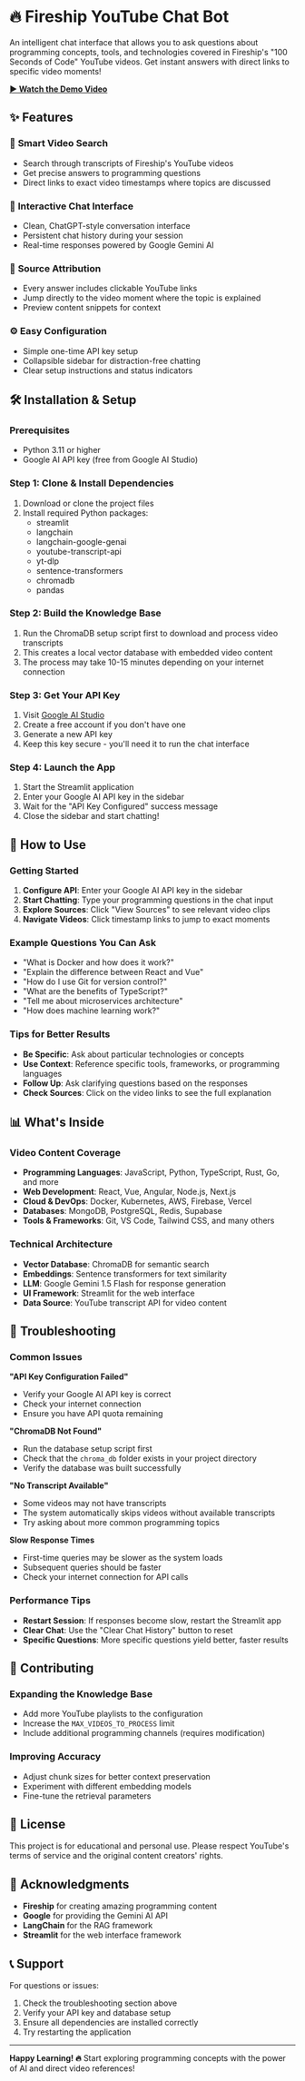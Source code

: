 # 🔥 Fireship YouTube Chat Bot

An intelligent chat interface that allows you to ask questions about programming concepts, tools, and technologies covered in Fireship's "100 Seconds of Code" YouTube videos. Get instant answers with direct links to specific video moments!

**[▶️ Watch the Demo Video](https://drive.google.com/file/d/1xBCHlhFBDhkAVS0ghIinAcqrs-iklCJN/view?usp=sharing)**

## ✨ Features

### 🎯 **Smart Video Search**
- Search through transcripts of Fireship's YouTube videos
- Get precise answers to programming questions
- Direct links to exact video timestamps where topics are discussed

### 💬 **Interactive Chat Interface**
- Clean, ChatGPT-style conversation interface
- Persistent chat history during your session
- Real-time responses powered by Google Gemini AI

### 🔗 **Source Attribution**
- Every answer includes clickable YouTube links
- Jump directly to the video moment where the topic is explained
- Preview content snippets for context

### ⚙️ **Easy Configuration**
- Simple one-time API key setup
- Collapsible sidebar for distraction-free chatting
- Clear setup instructions and status indicators

## 🛠️ Installation & Setup

### Prerequisites
- Python 3.11 or higher
- Google AI API key (free from Google AI Studio)

### Step 1: Clone & Install Dependencies
1. Download or clone the project files
2. Install required Python packages:
   - streamlit
   - langchain
   - langchain-google-genai
   - youtube-transcript-api
   - yt-dlp
   - sentence-transformers
   - chromadb
   - pandas

### Step 2: Build the Knowledge Base
1. Run the ChromaDB setup script first to download and process video transcripts
2. This creates a local vector database with embedded video content
3. The process may take 10-15 minutes depending on your internet connection

### Step 3: Get Your API Key
1. Visit [Google AI Studio](https://makersuite.google.com/app/apikey)
2. Create a free account if you don't have one
3. Generate a new API key
4. Keep this key secure - you'll need it to run the chat interface

### Step 4: Launch the App
1. Start the Streamlit application
2. Enter your Google AI API key in the sidebar
3. Wait for the "API Key Configured" success message
4. Close the sidebar and start chatting!

## 🚀 How to Use

### Getting Started
1. **Configure API**: Enter your Google AI API key in the sidebar
2. **Start Chatting**: Type your programming questions in the chat input
3. **Explore Sources**: Click "View Sources" to see relevant video clips
4. **Navigate Videos**: Click timestamp links to jump to exact moments

### Example Questions You Can Ask
- "What is Docker and how does it work?"
- "Explain the difference between React and Vue"
- "How do I use Git for version control?"
- "What are the benefits of TypeScript?"
- "Tell me about microservices architecture"
- "How does machine learning work?"

### Tips for Better Results
- **Be Specific**: Ask about particular technologies or concepts
- **Use Context**: Reference specific tools, frameworks, or programming languages
- **Follow Up**: Ask clarifying questions based on the responses
- **Check Sources**: Click on the video links to see the full explanation

## 📊 What's Inside

### Video Content Coverage
- **Programming Languages**: JavaScript, Python, TypeScript, Rust, Go, and more
- **Web Development**: React, Vue, Angular, Node.js, Next.js
- **Cloud & DevOps**: Docker, Kubernetes, AWS, Firebase, Vercel
- **Databases**: MongoDB, PostgreSQL, Redis, Supabase
- **Tools & Frameworks**: Git, VS Code, Tailwind CSS, and many others

### Technical Architecture
- **Vector Database**: ChromaDB for semantic search
- **Embeddings**: Sentence transformers for text similarity
- **LLM**: Google Gemini 1.5 Flash for response generation
- **UI Framework**: Streamlit for the web interface
- **Data Source**: YouTube transcript API for video content

## 🔧 Troubleshooting

### Common Issues

**"API Key Configuration Failed"**
- Verify your Google AI API key is correct
- Check your internet connection
- Ensure you have API quota remaining

**"ChromaDB Not Found"**
- Run the database setup script first
- Check that the `chroma_db` folder exists in your project directory
- Verify the database was built successfully

**"No Transcript Available"**
- Some videos may not have transcripts
- The system automatically skips videos without available transcripts
- Try asking about more common programming topics

**Slow Response Times**
- First-time queries may be slower as the system loads
- Subsequent queries should be faster
- Check your internet connection for API calls

### Performance Tips
- **Restart Session**: If responses become slow, restart the Streamlit app
- **Clear Chat**: Use the "Clear Chat History" button to reset
- **Specific Questions**: More specific questions yield better, faster results

## 🤝 Contributing

### Expanding the Knowledge Base
- Add more YouTube playlists to the configuration
- Increase the `MAX_VIDEOS_TO_PROCESS` limit
- Include additional programming channels (requires modification)

### Improving Accuracy
- Adjust chunk sizes for better context preservation
- Experiment with different embedding models
- Fine-tune the retrieval parameters

## 📄 License

This project is for educational and personal use. Please respect YouTube's terms of service and the original content creators' rights.

## 🙏 Acknowledgments

- **Fireship** for creating amazing programming content
- **Google** for providing the Gemini AI API
- **LangChain** for the RAG framework
- **Streamlit** for the web interface framework

## 📞 Support

For questions or issues:
1. Check the troubleshooting section above
2. Verify your API key and database setup
3. Ensure all dependencies are installed correctly
4. Try restarting the application

---

**Happy Learning! 🔥** Start exploring programming concepts with the power of AI and direct video references!
